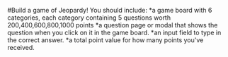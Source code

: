 #Build a game of Jeopardy!
You should include:
*a game board with 6 categories, each category containing 5 questions worth 200,400,600,800,1000 points
*a question page or modal that shows the question when you click on it in the game board.
*an input field to type in the correct answer.
*a total point value for how many points you've received.
